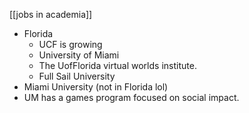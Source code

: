 [[jobs in academia]]

 - Florida
   - UCF is growing
   - University of Miami
   - The UofFlorida virtual worlds institute.
   - Full Sail University
 - Miami University (not in Florida lol)
 - UM has a games program focused on social impact.
